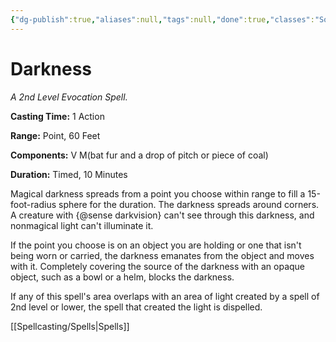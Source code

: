 ```yaml
---
{"dg-publish":true,"aliases":null,"tags":null,"done":true,"classes":"Sorcerer, Warlock, Wizard,","spellLevel":2,"school":"Evocation","source":"PHB","permalink":"/spells/darkness/","dgHomeLink":false,"dgPassFrontmatter":true}
---
```


# Darkness
*A 2nd Level Evocation Spell.*

**Casting Time:** 1 Action

**Range:** Point, 60 Feet

**Components:** V M(bat fur and a drop of pitch or piece of coal)

**Duration:** Timed, 10 Minutes

Magical darkness spreads from a point you choose within range to fill a 15-foot-radius sphere for the duration. The darkness spreads around corners. A creature with {@sense darkvision} can't see through this darkness, and nonmagical light can't illuminate it.



If the point you choose is on an object you are holding or one that isn't being worn or carried, the darkness emanates from the object and moves with it. Completely covering the source of the darkness with an opaque object, such as a bowl or a helm, blocks the darkness.



If any of this spell's area overlaps with an area of light created by a spell of 2nd level or lower, the spell that created the light is dispelled.

[[Spellcasting/Spells|Spells]]